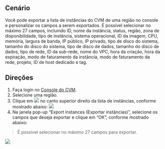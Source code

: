 ## Cenário

Você pode exportar a lista de instâncias do CVM de uma região no console e personalizar os campos a serem exportados. É possível selecionar no máximo 27 campos, incluindo ID, nome da instância, status, região, zona de disponibilidade, tipo de instância, sistema operacional, ID da imagem, CPU, memória, largura de banda, IP público, IP privado, tipo de disco do sistema, tamanho do disco do sistema, tipo de disco de dados, tamanho do disco de dados, tipo de rede, ID da sub-rede, nome do VPC, hora da criação, hora da expiração, modo de faturamento da instância, modo de faturamento da rede, projeto, ID de host dedicado e tag.

## Direções

1. Faça login no [Console do CVM](https://console.cloud.tencent.com/cvm/index).
2. Selecione uma região.
3. Clique em <img src="https://main.qcloudimg.com/raw/cea73c3a873320c8451955ce1073683d.png" style="margin:0;"></img> no canto superior direito da lista de instâncias, conforme mostrado abaixo:
![](https://main.qcloudimg.com/raw/23966592d8f5340c1873d5f7a8fbfad8.png)
4. Na janela pop-up “Export instances (Exportar instâncias)”, selecione os campos que deseja exportar e clique em “OK”, conforme mostrado abaixo:
> É possível selecionar no máximo 27 campos para exportar.
>
![](https://main.qcloudimg.com/raw/3d851a6c5b744abd5ff107bfedf2a04d.png)
